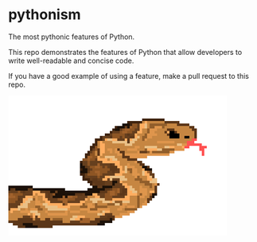 # pythonism
The most pythonic features of Python.

This repo demonstrates the features of Python that allow developers to write well-readable and concise code.

If you have a good example of using a feature, make a pull request to this repo.

![Image preview](https://raw.githubusercontent.com/swsms/pythonism/master/little_python.png?token=AD4DKTEV32XBNE7RFUR5RQ254VFJ2)
